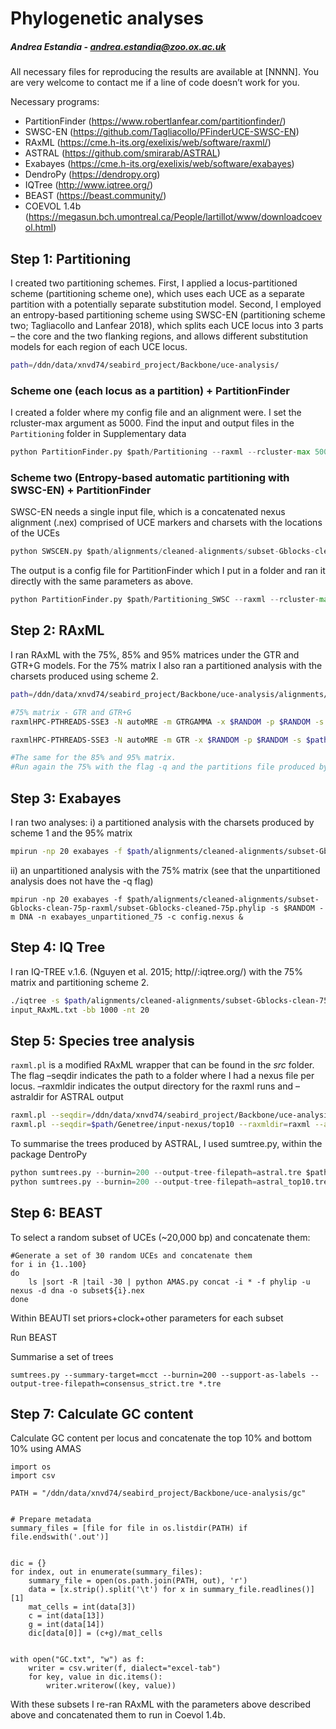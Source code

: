 # Phylogenetic analyses

##### Andrea Estandia - andrea.estandia@zoo.ox.ac.uk

All necessary files for reproducing the results are available at [NNNN]. You are very welcome to contact me if a line of code doesn’t work for you.

Necessary programs: 

* PartitionFinder (https://www.robertlanfear.com/partitionfinder/)
* SWSC-EN (https://github.com/Tagliacollo/PFinderUCE-SWSC-EN)
* RAxML (https://cme.h-its.org/exelixis/web/software/raxml/)
* ASTRAL  (https://github.com/smirarab/ASTRAL)
* Exabayes (https://cme.h-its.org/exelixis/web/software/exabayes)
* DendroPy (https://dendropy.org)
* IQTree (http://www.iqtree.org/)
* BEAST  (https://beast.community/)
* COEVOL 1.4b (https://megasun.bch.umontreal.ca/People/lartillot/www/downloadcoevol.html)

## Step 1: Partitioning 

I created two partitioning schemes. First, I applied a locus-partitioned scheme (partitioning scheme one), which uses each UCE as a separate partition with a potentially separate substitution model. Second, I employed an entropy-based partitioning scheme using SWSC-EN (partitioning scheme two; Tagliacollo and Lanfear 2018)⁠, which splits each UCE locus into 3 parts – the core and the two flanking regions, and allows different substitution models for each region of each UCE locus.

```bash
path=/ddn/data/xnvd74/seabird_project/Backbone/uce-analysis/
```

### Scheme one (each locus as a partition) + PartitionFinder

I created a folder where my config file and an alignment were. I set the rcluster-max argument as 5000. Find the input and output files in the `Partitioning` folder in Supplementary data 

```python
python PartitionFinder.py $path/Partitioning --raxml --rcluster-max 5000
```

### Scheme two (Entropy-based automatic partitioning with SWSC-EN) + PartitionFinder

SWSC-EN needs a single input file, which is a concatenated nexus alignment (.nex) comprised of UCE markers and charsets with the locations of the UCEs

```python
python SWSCEN.py $path/alignments/cleaned-alignments/subset-Gblocks-clean-75p-raxml/subset-Gblocks-cleaned-75p.nex
```

The output is a config file for PartitionFinder which I put in a folder and ran it directly with the same parameters as above. 

``` python
python PartitionFinder.py $path/Partitioning_SWSC --raxml --rcluster-max 5000
```

## Step 2: RAxML

I ran RAxML with the 75%, 85% and 95% matrices under the GTR and GTR+G models. For the 75% matrix I also ran a partitioned analysis with the charsets produced using scheme 2.

```bash
path=/ddn/data/xnvd74/seabird_project/Backbone/uce-analysis/alignments/cleaned-alignments/subset-Gblocks-clean-75p-raxml/

#75% matrix - GTR and GTR+G
raxmlHPC-PTHREADS-SSE3 -N autoMRE -m GTRGAMMA -x $RANDOM -p $RANDOM -s $path/alignments/cleaned-alignments/subset-Gblocks-clean-75p-raxml/subset-Gblocks-cleaned-75p.phylip -T 40 -n 75_GTRGAMMA &

raxmlHPC-PTHREADS-SSE3 -N autoMRE -m GTR -x $RANDOM -p $RANDOM -s $path/alignments/cleaned-alignments/subset-Gblocks-clean-75p-raxml/subset-Gblocks-cleaned-75p.phylip -T 40 -n 75_GTR &

#The same for the 85% and 95% matrix.
#Run again the 75% with the flag -q and the partitions file produced by SWSC-EN

```

## Step 3: Exabayes

I ran two analyses: i) a partitioned analysis with the charsets produced by scheme 1 and the 95% matrix

```bash
mpirun -np 20 exabayes -f $path/alignments/cleaned-alignments/subset-Gblocks-clean-95p-raxml/subset-Gblocks-cleaned-95p.phylip -q aln.part -s $RANDOM -m DNA -n exabayes_partitioned_95 -c config.nexus &
```

ii) an unpartitioned analysis with the 75% matrix (see that the unpartitioned analysis does not have the -q flag)

```
mpirun -np 20 exabayes -f $path/alignments/cleaned-alignments/subset-Gblocks-clean-75p-raxml/subset-Gblocks-cleaned-75p.phylip -s $RANDOM -m DNA -n exabayes_unpartitioned_75 -c config.nexus &
```

## Step 4: IQ Tree

I ran IQ-TREE v.1.6. (Nguyen et al. 2015; http//:iqtree.org/) with the 75% matrix and partitioning scheme 2. 

```bash
./iqtree -s $path/alignments/cleaned-alignments/subset-Gblocks-clean-75p-raxml/subset-Gblocks-cleaned-75p.phylip -spp $path/PartitionFinder/analysis/input_RAxML.txt
input_RAxML.txt -bb 1000 -nt 20
```

## Step 5: Species tree analysis

`raxml.pl` is a modified RAxML wrapper that can be found in the *src* folder. The flag –seqdir indicates the path to a folder where I had a nexus file per locus. –raxmldir indicates the output directory for the raxml runs and –astraldir for ASTRAL output

```bash
raxml.pl --seqdir=/ddn/data/xnvd74/seabird_project/Backbone/uce-analysis/Genetree/input-nexus --raxmldir=raxml --astraldir=$path/astral/astral_all
raxml.pl --seqdir=$path/Genetree/input-nexus/top10 --raxmldir=raxml --astraldir=$path/astral/astral_top10
```

To summarise the trees produced by ASTRAL, I used sumtree.py, within the package DentroPy

``` python
python sumtrees.py --burnin=200 --output-tree-filepath=astral.tre $path/astral/astral_all/*
python sumtrees.py --burnin=200 --output-tree-filepath=astral_top10.tre $path/astral/top10/*
```

## Step 6: BEAST

To select a random subset of UCEs (~20,000 bp) and concatenate them:

```
#Generate a set of 30 random UCEs and concatenate them 
for i in {1..100}
do
	ls |sort -R |tail -30 | python AMAS.py concat -i * -f phylip -u nexus -d dna -o subset${i}.nex
done
```

Within BEAUTI set priors+clock+other parameters for each subset

Run BEAST

Summarise a set of trees

```
sumtrees.py --summary-target=mcct --burnin=200 --support-as-labels --output-tree-filepath=consensus_strict.tre *.tre
```

## Step 7: Calculate GC content

Calculate GC content per locus and concatenate the top 10% and bottom 10% using AMAS

```
import os
import csv

PATH = "/ddn/data/xnvd74/seabird_project/Backbone/uce-analysis/gc"


# Prepare metadata
summary_files = [file for file in os.listdir(PATH) if file.endswith('.out')]


dic = {}
for index, out in enumerate(summary_files):
    summary_file = open(os.path.join(PATH, out), 'r')
    data = [x.strip().split('\t') for x in summary_file.readlines()][1]
    mat_cells = int(data[3])
    c = int(data[13])
    g = int(data[14])
    dic[data[0]] = (c+g)/mat_cells


with open("GC.txt", "w") as f:
    writer = csv.writer(f, dialect="excel-tab")
    for key, value in dic.items():
        writer.writerow((key, value))
```

With these subsets I re-ran RAxML with the parameters above described above and concatenated them to run in Coevol 1.4b.

